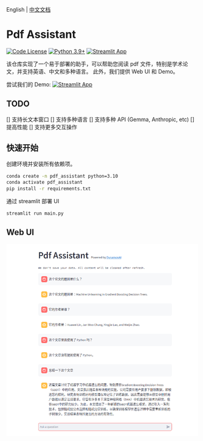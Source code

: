 English | [中文文档](documentation/README_Chinese.md)

# Pdf Assistant

[![Code License](https://img.shields.io/badge/Code%20License-Apache_2.0-green.svg)](https://github.com/huawei-lin/LLMsEasyFinetune/blob/master/LICENSE)
[![Python 3.9+](https://img.shields.io/badge/python-3.9+-blue.svg)](https://www.python.org/downloads/release/python-390/)
[![Streamlit App](https://static.streamlit.io/badges/streamlit_badge_black_white.svg)](https://dynamonai-pdf-assistant.streamlit.app/)

该仓库实现了一个易于部署的助手，可以帮助您阅读 pdf 文件，特别是学术论文，并支持英语、中文和多种语言。 此外，我们提供 Web UI 和 Demo。


尝试我们的 Demo: [![Streamlit App](https://static.streamlit.io/badges/streamlit_badge_black_white.svg)](https://dynamonai-pdf-assistant.streamlit.app/)

## TODO

[] 支持长文本窗口
[] 支持多种语言
[] 支持多种 API (Gemma, Anthropic, etc)
[] 提高性能
[] 支持更多交互操作


## 快速开始

创建环境并安装所有依赖项。

```bash
conda create -n pdf_assistant python=3.10
conda activate pdf_assistant
pip install -r requirements.txt
```

通过 streamlit 部署 UI

```bash
streamlit run main.py
```

## Web UI

![](../assets/example_Chinese.png)
